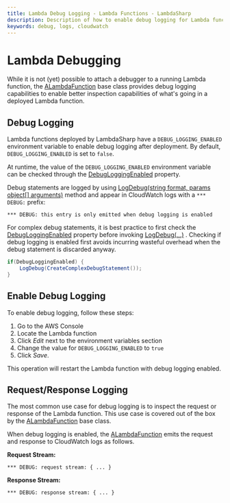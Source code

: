 ```yaml
---
title: Lambda Debug Logging - Lambda Functions - LambdaSharp
description: Description of how to enable debug logging for Lambda functions
keywords: debug, logs, cloudwatch
---
```


# Lambda Debugging

While it is not (yet) possible to attach a debugger to a running Lambda function, the [ALambdaFunction](xref:LambdaSharp.ALambdaFunction) base class provides debug logging capabilities to enable better inspection capabilities of what's going in a deployed Lambda function.

## Debug Logging

Lambda functions deployed by LambdaSharp have a `DEBUG_LOGGING_ENABLED` environment variable to enable debug logging after deployment. By default, `DEBUG_LOGGING_ENABLED` is set to `false`.

At runtime, the value of the `DEBUG_LOGGING_ENABLED` environment variable can be checked through the [DebugLoggingEnabled](xref:LambdaSharp.ALambdaFunction.DebugLoggingEnabled) property.

Debug statements are logged by using [LogDebug(string format, params object[] arguments)](xref:LambdaSharp.ALambdaFunction.LogDebug(System.String,System.Object[])) method and appear in CloudWatch logs with a `*** DEBUG:` prefix:
```log
*** DEBUG: this entry is only emitted when debug logging is enabled
```

For complex debug statements, it is best practice to first check the [DebugLoggingEnabled](xref:LambdaSharp.ALambdaFunction.DebugLoggingEnabled) property before invoking [LogDebug(...)](xref:LambdaSharp.ALambdaFunction.LogDebug(System.String,System.Object[])) . Checking if debug logging is enabled first avoids incurring wasteful overhead when the debug statement is discarded anyway.

```csharp
if(DebugLoggingEnabled) {
    LogDebug(CreateComplexDebugStatement());
}
```

## Enable Debug Logging

To enable debug logging, follow these steps:
1. Go to the AWS Console
1. Locate the Lambda function
1. Click _Edit_ next to the environment variables section
1. Change the value for `DEBUG_LOGGING_ENABLED` to `true`
1. Click _Save_.

This operation will restart the Lambda function with debug logging enabled.

## Request/Response Logging

The most common use case for debug logging is to inspect the request or response of the Lambda function. This use case is covered out of the box by the [ALambdaFunction](xref:LambdaSharp.ALambdaFunction) base class.

When debug logging is enabled, the [ALambdaFunction](xref:LambdaSharp.ALambdaFunction) emits the request and response to CloudWatch logs as follows.

**Request Stream:**
```log
*** DEBUG: request stream: { ... }
```

**Response Stream:**
```log
*** DEBUG: response stream: { ... }
```
